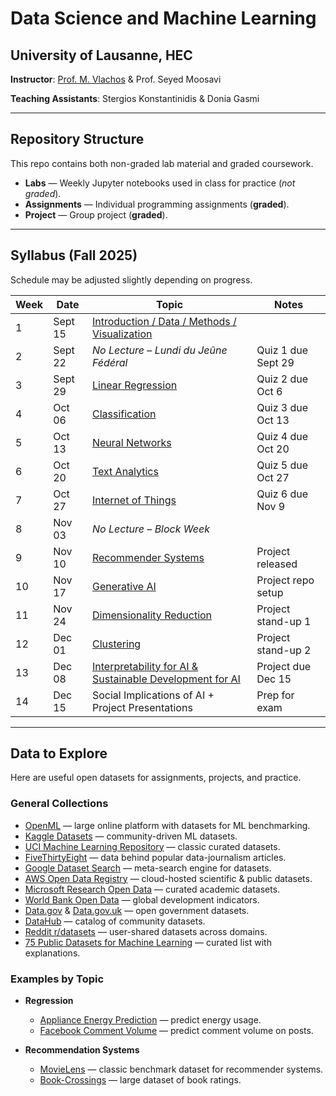 # Data Science and Machine Learning

## University of Lausanne, HEC

**Instructor**: [Prof. M. Vlachos](https://people.unil.ch/michalisvlachos/) & Prof. Seyed Moosavi

**Teaching Assistants**: Stergios Konstantinidis & Donia Gasmi

---

## Repository Structure

This repo contains both non-graded lab material and graded coursework.

- **Labs** — Weekly Jupyter notebooks used in class for practice (*not graded*).  
- **Assignments** — Individual programming assignments (**graded**).  
- **Project** — Group project (**graded**).  

---

## Syllabus (Fall 2025)

Schedule may be adjusted slightly depending on progress.

| Week | Date     | Topic                                                                 | Notes |
|------|----------|-----------------------------------------------------------------------|-------|
| 1    | Sept 15  | [Introduction / Data / Methods / Visualization](Labs/02-review-pandas)     |       |
| 2    | Sept 22  | *No Lecture – Lundi du Jeûne Fédéral*                                 | Quiz 1 due Sept 29 |
| 3    | Sept 29  | [Linear Regression](Labs/03-regression)                                    | Quiz 2 due Oct 6  |
| 4    | Oct 06   | [Classification](Labs/04-classification)                                   | Quiz 3 due Oct 13 |
| 5    | Oct 13   | [Neural Networks](Labs/05-neural-networks)                                 | Quiz 4 due Oct 20 |
| 6    | Oct 20   | [Text Analytics](Labs/06-text-analytics)                                   | Quiz 5 due Oct 27 |
| 7    | Oct 27   | [Internet of Things](Labs/07-api)                                          | Quiz 6 due Nov 9  |
| 8    | Nov 03   | *No Lecture – Block Week*                                             |       |
| 9    | Nov 10   | [Recommender Systems](Labs/09-recommender-systems)                         | Project released  |
| 10   | Nov 17   | [Generative AI](Labs/10-gen-ai)                                            | Project repo setup|
| 11   | Nov 24   | [Dimensionality Reduction](Labs/11-dimensionality-reduction)               | Project stand-up 1|
| 12   | Dec 01   | [Clustering](Labs/12-clustering)                                           | Project stand-up 2|
| 13   | Dec 08   | [Interpretability for AI & Sustainable Development for AI](Labs/13-interpretability-for-ai) | Project due Dec 15|
| 14   | Dec 15   | Social Implications of AI + Project Presentations                     | Prep for exam     |

---

## Data to Explore

Here are useful open datasets for assignments, projects, and practice.

### General Collections

* [OpenML](https://www.openml.org/) — large online platform with datasets for ML benchmarking.
* [Kaggle Datasets](https://www.kaggle.com/datasets) — community-driven ML datasets.
* [UCI Machine Learning Repository](https://archive.ics.uci.edu/datasets) — classic curated datasets.
* [FiveThirtyEight](https://github.com/fivethirtyeight/data) — data behind popular data-journalism articles.
* [Google Dataset Search](https://datasetsearch.research.google.com/) — meta-search engine for datasets.
* [AWS Open Data Registry](https://registry.opendata.aws) — cloud-hosted scientific & public datasets.
* [Microsoft Research Open Data](https://msropendata.com) — curated academic datasets.
* [World Bank Open Data](https://data.worldbank.org) — global development indicators.
* [Data.gov](https://www.data.gov) & [Data.gov.uk](https://data.gov.uk) — open government datasets.
* [DataHub](https://datahub.io) — catalog of community datasets.
* [Reddit r/datasets](https://www.reddit.com/r/datasets) — user-shared datasets across domains.
* [75 Public Datasets for Machine Learning](https://blog.superannotate.com/public-datasets-for-machine-learning/) — curated list with explanations.

### Examples by Topic

* **Regression**

  * [Appliance Energy Prediction](https://archive.ics.uci.edu/ml/datasets/Appliances+energy+prediction) — predict energy usage.
  * [Facebook Comment Volume](https://archive.ics.uci.edu/ml/datasets/Facebook+Comment+Volume+Dataset#) — predict comment volume on posts.

* **Recommendation Systems**

  * [MovieLens](https://grouplens.org/datasets/movielens/) — classic benchmark dataset for recommender systems.
  * [Book-Crossings](http://www2.informatik.uni-freiburg.de/~cziegler/BX/) — large dataset of book ratings.
